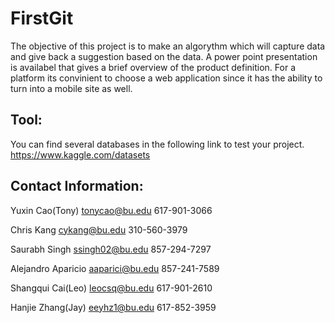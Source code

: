 # FirstGit

The objective of this project is to make an algorythm which will capture data and give back a suggestion based on the data.
A power point presentation is availabel that gives a brief overview of the product definition.
For a platform its convinient to choose a web application since it has the ability to turn into a mobile site as well.

Tool:
-------------------
You can find several databases in the following link to test your project.
https://www.kaggle.com/datasets

Contact Information:
-------------------
Yuxin Cao(Tony) 
tonycao@bu.edu
617-901-3066

Chris Kang
cykang@bu.edu
310-560-3979

Saurabh Singh
ssingh02@bu.edu
857-294-7297

Alejandro Aparicio
aaparici@bu.edu
857-241-7589

Shangqui Cai(Leo)
leocsq@bu.edu
617-901-2610

Hanjie Zhang(Jay)
eeyhz1@bu.edu
617-852-3959


